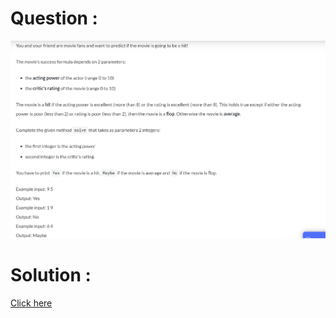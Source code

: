 # Question :
![cinema fans](https://github.com/prabhu30/coding/blob/main/Edyst/Python%20-%20Intro%20to%20Advanced/52_cinema%20fans/image.png)

# Solution :
[Click here](https://github.com/prabhu30/coding/blob/main/Edyst/Python%20-%20Intro%20to%20Advanced/52_cinema%20fans/solution.py)
